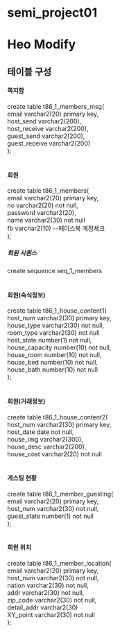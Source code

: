 # semi_project01
# Heo Modify

<h2>테이블 구성</h2>

<h4>쪽지함</h4>
create table t86_1_members_msg(<br>   
email varchar2(20) primary key,<br>
host_send varchar2(200),<br>
host_receive varchar2(200),<br>
guest_send varchar2(200),<br>
guest_receive varchar2(200)<br>
);<br>
<br>
<h4>회원</h4>
create table t86_1_members(<br>
email varchar2(20) primary key,<br>
no varchar2(20) not null,<br>
password varchar2(20),<br>
name varchar2(30) not null<br>
fb varchar2(10) --페이스북 계정체크<br>
);<br>
<h5>회원 시퀀스</h5>
create sequence seq_1_members<br>
<br>
<h4>회원(숙식정보)</h4>
create table t86_1_house_content1(<br>
host_num varchar2(30) primary key,<br>
house_type varchar2(30) not null,<br>
room_type varchar2(30) not null<br>
host_state number(1) not null,<br>
house_capacity number(10) not null,<br>
house_room number(10) not null,<br>
house_bed number(10) not null,<br>
house_bath number(10) not null<br>
);<br>
<br>
<h4>회원(거래정보)</h4>
create table t86_1_house_content2(<br>
host_num varchar2(30) primary key,<br>
host_date date not null,<br>
house_img varchar2(300),<br>
house_desc varchar2(200),<br>
house_cost varchar2(20) not null<br>
<br>
<h4>게스팅 현황</h4>
create table t86_1_member_guesting(<br>
email varchar2(20) primary key,<br>
host_num varchar2(30) not null,<br>
guest_state number(1) not null<br>
);<br>
<br>
<h4>회원 위치</h4>
create table t86_1_member_location(<br>
email varchar2(20) primary key,<br>
host_num varchar2(30) not null,<br>
nation varchar2(30) not null,<br>
addr varchar2(30) not null,<br>
zip_code varchar2(30) not null,<br>
detail_addr varchar2(30)<br>
XY_point varchar2(30) not null<br>
);<br>
<br>

